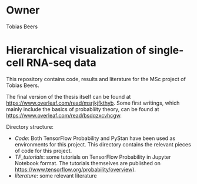 # Owner
Tobias Beers

# Hierarchical visualization of single-cell RNA-seq data

This repository contains code, results and literature for the MSc project of Tobias Beers. 

The final version of the thesis itself can be found at
https://www.overleaf.com/read/msrjkjfkthyb. Some first writings, which mainly include the basics of probabliity theory, can be found at
https://www.overleaf.com/read/bsdqzxcvhcgw.

Directory structure:
   * *Code*: Both TensorFlow Probability and PyStan have been used as environments for this project. This directory contains the relevant pieces of code for this project.
   * *TF_tutorials*: some tutorials on TensorFlow Probability in Jupyter Notebook format. The tutorials themselves are published on https://www.tensorflow.org/probability/overview). 
   * *literature*: some relevant literature


